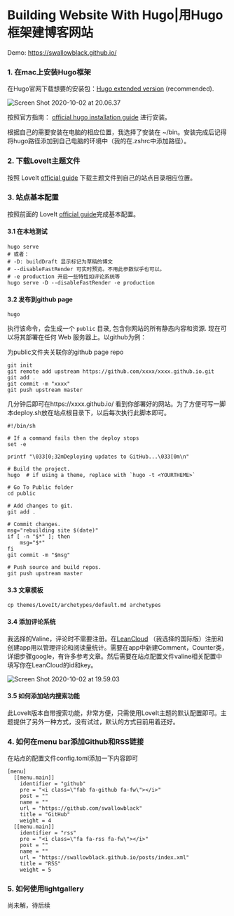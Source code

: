 # Building Website With Hugo|用Hugo框架建博客网站




Demo: https://swallowblack.github.io/

### 1. 在mac上安装Hugo框架

在Hugo官网下载想要的安装包：[Hugo extended version](https://github.com/gohugoio/hugo/releases) (recommended).



![Screen Shot 2020-10-02 at 20.06.37](https://tva1.sinaimg.cn/large/007S8ZIlly1gjbttzrvvbj31ew086763.jpg)



按照官方指南： [official hugo installation guide](https://gohugo.io/getting-started/installing/)  进行安装。

根据自己的需要安装在电脑的相应位置，我选择了安装在 ~/bin。安装完成后记得将hugo路径添加到自己电脑的环境中（我的在.zshrc中添加路径）。

<!--more-->

### 2. 下载Lovelt主题文件

按照 LoveIt [official guide](https://hugoloveit.com/zh-cn/theme-documentation-basics/#5-%E6%90%9C%E7%B4%A2) 下载主题文件到自己的站点目录相应位置。

### 3. 站点基本配置

按照前面的 LoveIt [official guide](https://hugoloveit.com/zh-cn/theme-documentation-basics/#5-%E6%90%9C%E7%B4%A2)完成基本配置。

#### 3.1 在本地测试

```shell
hugo serve
# 或者：
# -D: buildDraft 显示标记为草稿的博文
# --disableFastRender 可实时预览。不用此参数似乎也可以。
# -e production 开启一些特性如评论系统等
hugo serve -D --disableFastRender -e production
```



#### 3.2 发布到github page

```shell
hugo
```

执行该命令，会生成一个 `public` 目录, 包含你网站的所有静态内容和资源. 现在可以将其部署在任何 Web 服务器上。以github为例：

为public文件夹关联你的github page repo

```shell
git init
git remote add upstream https://github.com/xxxx/xxxx.github.io.git
git add .
git commit -m "xxxx"
git push upstream master
```

几分钟后即可在https://xxxx.github.io/ 看到你部署好的网站。为了方便可写一脚本deploy.sh放在站点根目录下，以后每次执行此脚本即可。

```shell
#!/bin/sh

# If a command fails then the deploy stops
set -e

printf "\033[0;32mDeploying updates to GitHub...\033[0m\n"

# Build the project.
hugo  # if using a theme, replace with `hugo -t <YOURTHEME>`

# Go To Public folder
cd public

# Add changes to git.
git add .

# Commit changes.
msg="rebuilding site $(date)"
if [ -n "$*" ]; then
	msg="$*"
fi
git commit -m "$msg"

# Push source and build repos.
git push upstream master
```



#### 3.3 文章模板

```shell
cp themes/LoveIt/archetypes/default.md archetypes
```



#### 3.4 添加评论系统

我选择的Valine，评论时不需要注册。在[LeanCloud](https://leancloud.app/) （我选择的国际版）注册和创建app用以管理评论和阅读量统计。需要在app中新建Comment，Counter类，详细步骤google，有许多参考文章。然后需要在站点配置文件valine相关配置中填写你在LeanCloud的id和key。

![Screen Shot 2020-10-02 at 19.59.03](https://tva1.sinaimg.cn/large/007S8ZIlly1gjbtttbcb9j30qo0oijtz.jpg)



#### 3.5 如何添加站内搜索功能

此LoveIt版本自带搜索功能，非常方便，只需使用LoveIt主题的默认配置即可。主题提供了另外一种方式，没有试过，默认的方式目前用着还好。

### 4. 如何在menu bar添加Github和RSS链接

在站点的配置文件config.toml添加一下内容即可

```shell
[menu]
  [[menu.main]]
    identifier = "github"
    pre = "<i class=\"fab fa-github fa-fw\"></i>"
    post = ""
    name = ""
    url = "https://github.com/swallowblack"
    title = "GitHub"
    weight = 4
  [[menu.main]]
    identifier = "rss"
    pre = "<i class=\"fa fa-rss fa-fw\"></i>"
    post = ""
    name = ""
    url = "https://swallowblack.github.io/posts/index.xml"
    title = "RSS"
    weight = 5

```

### 5. 如何使用lightgallery

尚未解，待后续





